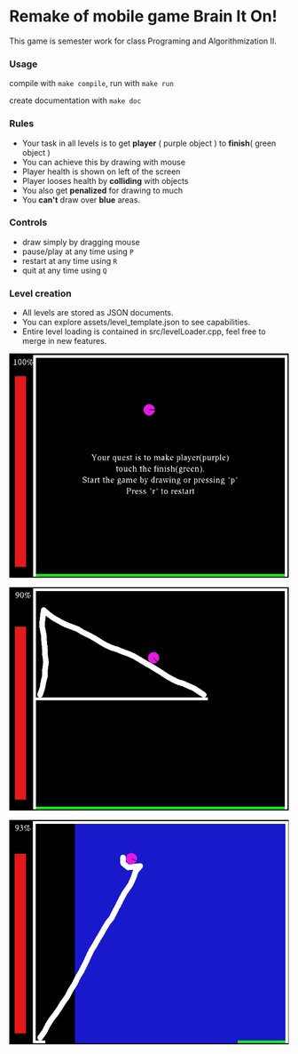 # Remake of mobile game Brain It On!
 This game is semester work for class Programing and Algorithmization II.

### Usage
compile with `make compile`,
run with `make run`

create documentation with `make doc`

### Rules
- Your task in all levels is to get **player**
( purple object ) to **finish**( green object )
- You can achieve this by drawing with mouse
- Player health is shown on left of the screen
- Player looses health by **colliding** with objects
- You also get **penalized** for drawing to much
- You **can't** draw over **blue** areas.

### Controls
- draw simply by dragging mouse
- pause/play at any time using `P`
- restart at any time using `R`
- quit at any time using `Q`

### Level creation
- All levels are stored as JSON documents.
- You can explore assets/level_template.json to see capabilities.
- Entire level loading is contained in src/levelLoader.cpp, feel free to merge in new features.

![](assets/tut_1.png)

![](assets/tut_2.png)

![](assets/tut_3.png)
